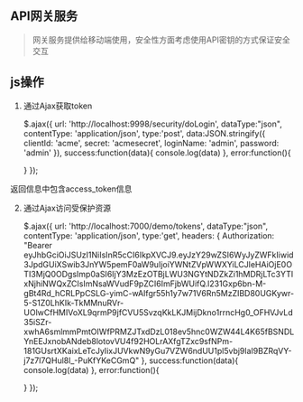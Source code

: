 ## API网关服务

> 网关服务提供给移动端使用，安全性方面考虑使用API密钥的方式保证安全交互

## js操作

1.  通过Ajax获取token


    $.ajax({
      url: 'http://localhost:9998/security/doLogin',
      dataType:"json",
      contentType: 'application/json',
      type:'post',
      data:JSON.stringify({
        clientId: 'acme',
        secret: 'acmesecret',
        loginName: 'admin',
        password: 'admin'
      }),
      success:function(data){
        console.log(data)
      },
      error:function(){
    
      }
    });

返回信息中包含access_token信息

2. 通过Ajax访问受保护资源


    $.ajax({
      url: 'http://localhost:7000/demo/tokens',
      dataType:"json",
      contentType: 'application/json',
      type:'get',
      headers: {
        Authorization: "Bearer eyJhbGciOiJSUzI1NiIsInR5cCI6IkpXVCJ9.eyJzY29wZSI6WyJyZWFkIiwid3JpdGUiXSwib3JnYW5pemF0aW9uIjoiYWNtZVpWWXYiLCJleHAiOjE0OTI3MjQ0ODgsImp0aSI6IjY3MzEzOTBjLWU3NGYtNDZkZi1hMDRjLTc3YTIxNjhiNWQxZCIsImNsaWVudF9pZCI6ImFjbWUifQ.l231Gxp6bn-M-gBt4Rd_hCRLPpCSLG-yimC-wAIfgr55h1y7w71V6Rn5MzZIBD80UGKywr-5-S1Z0LhKIk-TkMMnuRVr-UOlwCfHMIVoXL9qrmP9jfCVU5SvzqKkLKJMijDkno1rrncHg0_OFHVJvLd35iSZr-xwhA6smlmmPmtOIWfPRMZJTxdDzL018ev5hnc0WZW44L4K65fBSNDLYnEEJxnobANdeb8lotovVU4f92HOLrAXfgTZxc9sfNPm-181GUsrtXKaixLeTcJyIixJUVkwN9yGu7VZW6ndUU1pl5vbj9laI9BZRqVY-j7z7l7QHul8l_-PuKfYKeCGmQ"
      },
      success:function(data){
        console.log(data)
      },
      error:function(){
    
      }
    });
